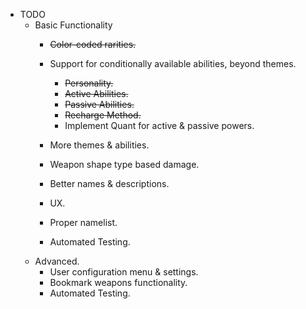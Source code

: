 - TODO
    - Basic Functionality
        - ~~Color-coded rarities.~~
        - Support for conditionally available abilities, beyond themes.
            - ~~Personality.~~
            - ~~Active Abilities.~~
            - ~~Passive Abilities.~~
            - ~~Recharge Method.~~
            - Implement Quant for active & passive powers.

        - More themes & abilities.
        - Weapon shape type based damage.
        
        - Better names & descriptions.
        - UX.
        - Proper namelist.
        - Automated Testing.
    - Advanced.
        - User configuration menu & settings.
        - Bookmark weapons functionality.
        - Automated Testing.
